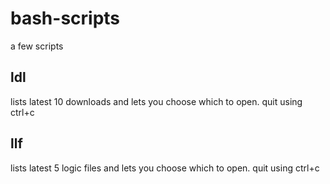 # bash-scripts
a few scripts

## ldl
lists latest 10 downloads and lets you choose which to open. quit using ctrl+c

## llf
lists latest 5 logic files and lets you choose which to open. quit using ctrl+c
